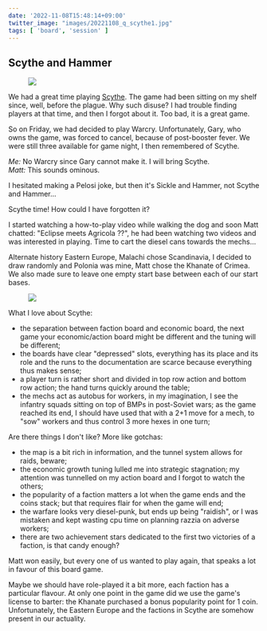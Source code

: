 ```yaml
---
date: '2022-11-08T15:48:14+09:00'
twitter_image: "images/20221108_q_scythe1.jpg"
tags: [ 'board', 'session' ]
---
```


## Scythe and Hammer

<figure class="left largestt">
<img src="images/20221108_scythe0.jpg" loading="lazy" />
<figcaption>
</figcaption>
</figure>

We had a great time playing [Scythe](https://en.wikipedia.org/wiki/Scythe_(board_game)). The game had been sitting on my shelf since, well, before the plague. Why such disuse? I had trouble finding players at that time, and then I forgot about it. Too bad, it is a great game.

So on Friday, we had decided to play Warcry. Unfortunately, Gary, who owns the game, was forced to cancel, because of post-booster fever. We were still three available for game night, I then remembered of Scythe.

_Me:_ No Warcry since Gary cannot make it. I will bring Scythe.<br/>
_Matt:_ This sounds ominous.

I hesitated making a Pelosi joke, but then it's Sickle and Hammer, not Scythe and Hammer...

Scythe time! How could I have forgotten it?

I started watching a how-to-play video while walking the dog and soon Matt chatted: "Eclipse meets Agricola ??", he had been watching two videos and was interested in playing. Time to cart the diesel cans towards the mechs...

Alternate history Eastern Europe, Malachi chose Scandinavia, I decided to draw randomly and Polonia was mine, Matt chose the Khanate of Crimea. We also made sure to leave one empty start base between each of our start bases.

<figure class="right largestt">
<img src="images/20221108_scythe1.jpg" loading="lazy" />
<figcaption>
</figcaption>
</figure>

What I love about Scythe:

* the separation between faction board and economic board, the next game your economic/action board might be different and the tuning will be different;
* the boards have clear "depressed" slots, everything has its place and its role and the runs to the documentation are scarce because everything thus makes sense;
* a player turn is rather short and divided in top row action and bottom row action; the hand turns quickly around the table;
* the mechs act as autobus for workers, in my imagination, I see the infantry squads sitting on top of BMPs in post-Soviet wars; as the game reached its end, I should have used that with a 2+1 move for a mech, to "sow" workers and thus control 3 more hexes in one turn;

Are there things I don't like? More like gotchas:

* the map is a bit rich in information, and the tunnel system allows for raids, beware;
* the economic growth tuning lulled me into strategic stagnation; my attention was tunnelled on my action board and I forgot to watch the others;
* the popularity of a faction matters a lot when the game ends and the coins stack; but that requires flair for when the game will end;
* the warfare looks very diesel-punk, but ends up being "raidish", or I was mistaken and kept wasting cpu time on planning razzia on adverse workers;
* there are two achievement stars dedicated to the first two victories of a faction, is that candy enough?

Matt won easily, but every one of us wanted to play again, that speaks a lot in favour of this board game.

Maybe we should have role-played it a bit more, each faction has a particular flavour. At only one point in the game did we use the game's license to barter: the Khanate purchased a bonus popularity point for 1 coin. Unfortunately, the Eastern Europe and the factions in Scythe are somehow present in our actuality.


<!-- 21 8 -->


